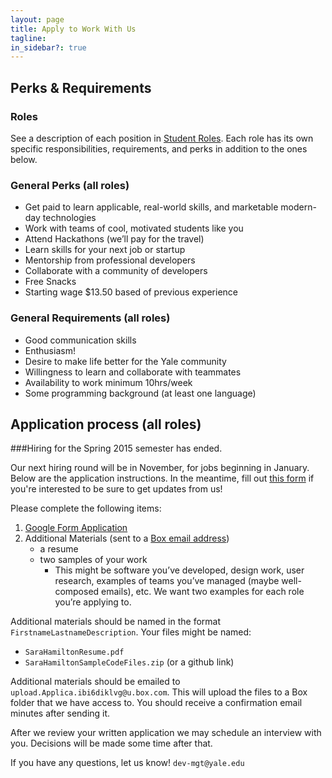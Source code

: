 ```yaml
---
layout: page
title: Apply to Work With Us
tagline:
in_sidebar?: true
---
```


## Perks & Requirements

### Roles
See a description of each position in [Student Roles](/jobs/index.html). Each
role has its own specific responsibilities, requirements, and perks in addition
to the ones below.

### General Perks (all roles)
* Get paid to learn applicable, real-world skills, and marketable modern-day
technologies
* Work with teams of cool, motivated students like you
* Attend Hackathons (we’ll pay for the travel)
* Learn skills for your next job or startup
* Mentorship from professional developers
* Collaborate with a community of developers
* Free Snacks
* Starting wage $13.50 based of previous experience

### General Requirements (all roles)
* Good communication skills
* Enthusiasm!
* Desire to make life better for the Yale community
* Willingness to learn and collaborate with teammates
* Availability to work minimum 10hrs/week
* Some programming background (at least one language)


## Application process (all roles)

###Hiring for the Spring 2015 semester has ended.


Our next hiring round will be in November, for jobs beginning in January. Below are the application instructions. In the meantime, fill out [this form](https://docs.google.com/a/yale.edu/spreadsheet/viewform?usp=drive_web&formkey=dFVxelF5WC1qQldRVmNrcVNDcWlHbkE6MQ#gid=0) if you're interested to be sure to get updates from us!

Please complete the following items:

1. [Google Form Application](https://docs.google.com/a/yale.edu/forms/d/1hjyg3lcRIyXQGACgwgIZn_xUPUxkE57WB9gS9Q4ZiqY/viewform)
2. Additional Materials (sent to a [Box email address](mailto:upload.Applica.ibi6diklvg@u.box.com))
    * a resume
    * two samples of your work
      * This might be software you’ve developed, design work, user research, examples of teams you’ve managed (maybe well-composed emails), etc. We want two examples for each role you’re applying to.

Additional materials should be named in the format
`FirstnameLastnameDescription`. Your files might be named:

* `SaraHamiltonResume.pdf`
* `SaraHamiltonSampleCodeFiles.zip` (or a github link)

Additional materials should be emailed to `upload.Applica.ibi6diklvg@u.box.com`.
This will upload the files to a Box folder that we have access to. You should
receive a confirmation email minutes after sending it.

After we review your written application we may schedule an interview with you.
Decisions will be made some time after that.

If you have any questions, let us know! `dev-mgt@yale.edu`

